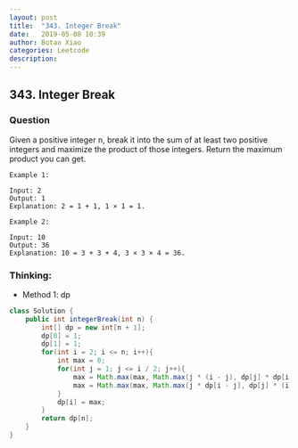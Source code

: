 ```yaml
---
layout: post
title:  "343. Integer Break"
date:   2019-05-08 10:39
author: Botao Xiao
categories: Leetcode
description:
---
```

## 343. Integer Break

### Question
Given a positive integer n, break it into the sum of at least two positive integers and maximize the product of those integers. Return the maximum product you can get.

```
Example 1:

Input: 2
Output: 1
Explanation: 2 = 1 + 1, 1 × 1 = 1.

Example 2:

Input: 10
Output: 36
Explanation: 10 = 3 + 3 + 4, 3 × 3 × 4 = 36.
```

### Thinking:
* Method 1: dp

```Java
class Solution {
    public int integerBreak(int n) {
        int[] dp = new int[n + 1];
        dp[0] = 1;
        dp[1] = 1;
        for(int i = 2; i <= n; i++){
            int max = 0;
            for(int j = 1; j <= i / 2; j++){
                max = Math.max(max, Math.max(j * (i - j), dp[j] * dp[i - j]));
                max = Math.max(max, Math.max(j * dp[i - j], dp[j] * (i - j)));
            }
            dp[i] = max;
        }
        return dp[n];
    }
}
```